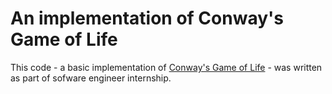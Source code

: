 <h1>An implementation of Conway's Game of Life</h1>

This code - a basic implementation of <a href="https://en.wikipedia.org/wiki/Conway's_Game_of_Life">Conway's Game of Life</a> - was written as part of sofware engineer internship.



